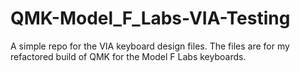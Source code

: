 # QMK-Model_F_Labs-VIA-Testing

A simple repo for the VIA keyboard design files. The files are for my refactored build of QMK for the Model F Labs keyboards. 
